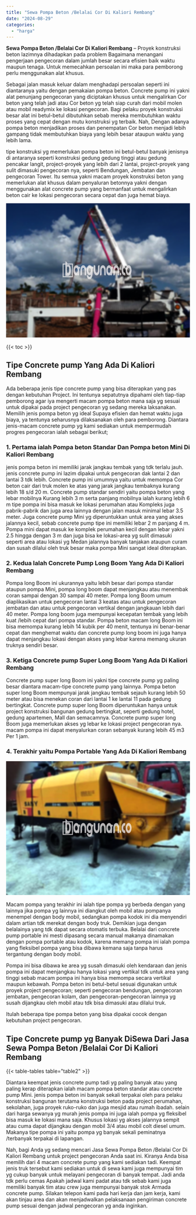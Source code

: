 ```yaml
---
title: "Sewa Pompa Beton /Belalai Cor Di Kaliori Rembang"
date: "2024-08-29"
categories: 
  - "harga"
---
```


**Sewa Pompa Beton /Belalai Cor Di Kaliori Rembang** – Proyek konstruksi beton lazimnya dihadapkan pada problem Bagaimana menangani pengerjaan pengecoran dalam jumlah besar secara efisien baik waktu maupun tenaga. Untuk memecahkan persoalan ini maka para pemborong perlu menggunakan alat khusus.

Sebagai jalan masuk keluar dalam menghadapi persoalan seperti ini diantaranya yaitu dengan pemakaian pompa beton. Concrete pump ini yakni alat penunjang pengecoran yang diciptakan khusus untuk mengalirkan Cor beton yang telah jadi atau Cor beton yg telah siap curah dari mobil molen atau mobil readymix ke lokasi pengecoran. Bagi pelaku proyek konstruksi besar alat ini betul-betul dibutuhkan sebab mereka membutuhkan waktu proses yang cepat dengan mutu konstruksi yg terbaik. Nah, Dengan adanya pompa beton menjadikan proses dan penempatan Cor beton menjadi lebih gampang tidak membutuhkan biaya yang lebih besar ataupun waktu yang lebih lama.

tipe konstruksi yg memerlukan pompa beton ini betul-betul banyak jenisnya di antaranya seperti konstruksi gedung gedung tinggi atau gedung pencakar langit, project-proyek yang lebih dari 2 lantai, project-proyek yang sulit dimasuki pengecoran nya, seperti Bendungan, Jembatan dan pengecoran Tower. Itu semua yakni macam proyek konstruksi beton yang memerlukan alat khusus dalam penyaluran betonnya yakni dengan menggunakan alat concrete pump yang bermanfaat untuk mengalirkan beton cair ke lokasi pengecoran secara cepat dan juga hemat biaya.

![Sewa Pompa Beton /Belalai Cor Di Kaliori Rembang](/images/sewa-concrete-pump-04.png)

{{< toc >}}

## Tipe Concrete pump Yang Ada Di Kaliori Rembang

Ada beberapa jenis tipe concrete pump yang bisa diterapkan yang pas dengan kebutuhan Project. Ini tentunya sepatutnya dipahami oleh tiap-tiap pemborong agar iya mengerti macam pompa beton mana saja yg sesuai untuk dipakai pada project pengecoran yg sedang mereka laksanakan. Memilih jenis pompa beton yg ideal Supaya efisien dan hemat waktu juga biaya, ya tentunya seharusnya dilaksanakan oleh para pemborong. Diantara jenis-macam concrete pump yg kami sediakan untuk mempermudah progres pengecoran ialah sebagai berikut;

### 1\. Pertama ialah Pompa beton Standar Dan Pompa beton Mini Di Kaliori Rembang

jenis pompa beton ini memiliki jarak jangkau tembak yang tdk terlalu jauh. jenis concrete pump ini lazim dipakai untuk pengecoran dak lantai 2 dan lantai 3 tdk lebih. Concrete pump ini umumnya yaitu untuk memompa Cor beton cair dari truk molen ke atas yang jarak jangkau tembaknya kurang lebih 18 s/d 20 m. Concrete pump standar sendiri yaitu pompa beton yang lebar mobilnya Kurang lebih 3 m serta panjang mobilnya ialah kurang lebih 6 m tipe pompa ini bisa masuk ke lokasi perumahan atau Kompleks juga pabrik-pabrik dan juga area lainnya dengan jalan masuk minimal lebar 3.5 meter. Juga concrete pump Mini yg diperuntukkan untuk area yang akses jalannya kecil, sebab concrete pump tipe ini memiliki lebar 2 m panjang 4 m. Pompa mini dapat masuk ke komplek perumahan kecil dengan lebar yakni 2.5 hingga dengan 3 m dan juga bisa ke lokasi-area yg sulit dimasuki seperti area atau lokasi yg Medan jalannya banyak tanjakan ataupun curam dan susah dilalui oleh truk besar maka pompa Mini sangat ideal diterapkan.

### 2\. Kedua Ialah Concrete Pump Long Boom Yang Ada Di Kaliori Rembang

Pompa long Boom ini ukurannya yaitu lebih besar dari pompa standar ataupun pompa Mini, pompa long boom dapat menjangkau atau menembak coran sampai dengan 30 sampai 40 meter. Pompa long Boom umum diaplikasikan untuk pengecoran lantai 3 keatas atau untuk pengecoran jembatan dan atau untuk pengecoran vertikal dengan jangkauan lebih dari 40 meter. Pompa long boom juga mempunyai kecepatan tembak yang lebih kuat /lebih cepat dari pompa standar. Pompa beton macam long Boom ini bisa memompa kurang lebih 14 kubik per 40 menit, tentunya ini benar-benar cepat dan menghemat waktu dan concrete pump long boom ini juga hanya dapat menjangkau lokasi dengan akses yang lebar karena memang ukuran truknya sendiri besar.

### 3\. Ketiga Concrete pump Super Long Boom Yang Ada Di Kaliori Rembang

Concrete pump super long Boom ini yakni tipe concrete pump yg paling besar diantara macam-tipe concrete pump yang lainnya. Pompa beton super long Boom mempunyai jarak jangkau tembak sejauh kurang lebih 50 meter atau bisa menekan coran dari lantai 1 ke lantai 11 pada gedung bertingkat. Concrete pump super long Boom diperuntukan hanya untuk project konstruksi bangunan gedung bertingkat, seperti gedung hotel, gedung apartemen, Mall dan semacamnya. Concrete pump super long Boom juga memerlukan akses yg lebar ke lokasi project pengecoran nya. macam pompa ini dapat menyalurkan coran sebanyak kurang lebih 45 m3 Per 1 jam.

### 4\. Terakhir yaitu Pompa Portable Yang Ada Di Kaliori Rembang

![Sewa Pompa Beton /Belalai Cor Di Kaliori Rembang](/images/sewa-concrete-pump-29.png)

Macam pompa yang terakhir ini ialah tipe pompa yg berbeda dengan yang lainnya jika pompa yg lainnya ini diangkut oleh mobil atau pompanya menempel dengan body mobil, sedangkan pompa kodok ini dia menyendiri dalam artian tdk merekat dengan body truk. Demikian juga dengan belalainya yang tdk dapat secara otomatis terbuka. Belalai dari concrete pump portable ini mesti dipasang secara manual makanya dinamakan dengan pompa portable atau kodok, karena memang pompa ini ialah pompa yang fleksibel pompa yang bisa dibawa kemana saja tanpa harus tergantung dengan body mobil.

Pompa ini bisa dibawa ke area yg susah dimasuki oleh kendaraan dan jenis pompa ini dapat menjangkau hanya lokasi yang vertikal tdk untuk area yang tinggi sebab macam pompa ini hanya bisa memompa secara vertikal maupun kebawah. Pompa beton ini betul-betul sesuai digunakan untuk proyek project pengecoran; seperti pengecoran bendungan, pengecoran jembatan, pengecoran kolam, dan pengecoran-pengecoran lainnya yg susah dijangkau oleh mobil atau tdk bisa dimasuki atau dilalui truk.

Itulah beberapa tipe pompa beton yang bisa dipakai cocok dengan kebutuhan project pengecoran.

## Tipe Concrete pump yg Banyak DiSewa Dari Jasa Sewa Pompa Beton /Belalai Cor Di Kaliori Rembang

{{< table-tables table="table2" >}}

Diantara keempat jenis concrete pump tadi yg paling banyak atau yang paling kerap diterapkan ialah macam pompa beton standar atau concrete pump Mini. jenis pompa beton ini banyak sekali terpakai oleh para pelaku konstruksi bangunan terutama konstruksi beton pada project perumahan, sekolahan, juga proyek ruko-ruko dan juga mesjid atau rumah ibadah. selain dari harga sewanya yg murah jenis pompa ini juga ialah pompa yg fleksibel bisa masuk ke lokasi mana saja. Khusus lokasi yg akses jalannya sempit atau cuma dapat dijangkau dengan mobil 3/4 atau mobil colt diesel umum. Makanya tipe pompa ini yaitu pompa yg banyak sekali peminatnya /terbanyak terpakai di lapangan.

Nah, bagi Anda yg sedang mencari Jasa Sewa Pompa Beton /Belalai Cor Di Kaliori Rembang untuk project pengecoran Anda saat ini. Kiranya Anda bisa memilih dari 4 macam concrete pump yang kami sediakan tadi. Keempat jenis truk tersebut kami sediakan untuk di sewa kami juga mempunyai tim yg cukup banyak untuk melayani pengecoran di banyak tempat. Jadi anda tdk perlu cemas Apakah jadwal kami padat atau tdk sebab kami juga memiliki banyak tim atau crew juga mempunyai banyak stok Armada concrete pump. Silakan telepon kami pada hari kerja dan jam kerja, kami akan tinjau area dan akan menjadwalkan pelaksanaan pengiriman concrete pump sesuai dengan jadwal pengecoran yg anda inginkan.
